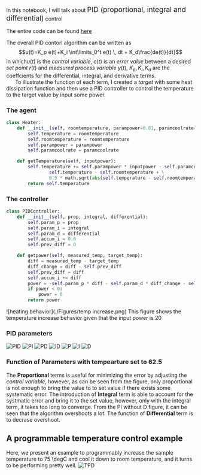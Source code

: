 In this notebook, I will talk about <span style="font-size:14pt">PID (proportional, integral and differential)</span> control

The entire code can be found [here](https://github.com/HinderKing/Algorithms/blob/master/8.%20Artifical%20Intelligence%20for%20Robotics/PID/PID.py)

The overall PID contorl algorithm can be written as 
$$u(t)=K_p e(t)+K_i \int\limits_0^t e(t) \, dt + K_d\frac{de(t)}{dt}$$
in which$u(t)$ is the *control variable*, $e(t)$ is an *error value* between a desired *set point* $r(t)$ and *measured process variable* $y(t)$, $K_p, K_i, K_d$ are the coeffcients for the differential, integral, and derivative terms.<br>
&nbsp;&nbsp;&nbsp;&nbsp;&nbsp;&nbsp;To illustrate the function of each term, I created a *target* with some heat dissipation function and then use a PID controller to control the temperature to the target value by input some power.

### The agent
```python
class Heater:
    def __init__(self, roomtemperature, parampower=0.01, paramcoolrate=0.001):
        self.temperature = roomtemperature
        self.roomtemperature = roomtemperature
        self.parampower = parampower
        self.paramcoolrate = paramcoolrate

    def getTemperature(self, inputpower):
        self.temperature += self.parampower * inputpower - self.paramcoolrate * (
                self.temperature - self.roomtemperature + \
                0.5 * math.sqrt(abs(self.temperature - self.roomtemperature)))
        return self.temperature

```
### The controller
```python
class PIDController:
    def __init__(self, prop, integral, differential):
        self.param_p = prop
        self.param_i = integral
        self.param_d = differential
        self.accum_i = 0.0
        self.prev_diff = 0

    def getpower(self, measured_temp, target_temp):
        diff = measured_temp - target_temp
        diff_change = diff - self.prev_diff
        self.prev_diff = diff
        self.accum_i += diff
        power = -self.param_p * diff - self.param_d * diff_change - self.param_i * self.accum_i
        if power < 0:
            power = 0
        return power
```
![heating behavior](./Figures/temp increase.png)
This figure shows the temperature increase behavior given that the input power is 20

### PID parameters
![PID](./Figures/PID.png)
![PI](./Figures/PI.png)
![PD](./Figures/PD.png)
![ID](./Figures/ID.png)
![P](./Figures/P.png)
![I](./Figures/I.png)
![D](./Figures/D.png)

### Function of Parameters with tempearture set to 62.5 
The **Proportional** terms is useful for minimizing the error by adjusting the *control variable*, however, as can be seen from the figure, only proportional is not enough to bring the value to to set value if there exists some systematic error. The introduction of **Integral** term is able to account for the systmatic error and bring it to the set value, however, only with the integral term, it takes too long to converge. From the PI without D figure, it can be seen that the algorithm overshoots a lot. The function of **Differential** term is to decrase overshoot.

## A programmable temperature control example
Here, we present an example to programmably increase the sample temperature to 75 \degC and cool it down to room temperature, and it turns to be performing pretty well.
![TPD](./Figures/TPD.png)